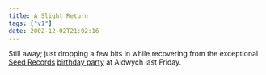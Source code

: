 ```yaml
---
title: A Slight Return
tags: ["v1"]
date: 2002-12-02T21:02:16
---
```


Still away; just dropping a few bits in while recovering from the exceptional [Seed Records][1] [birthday party][2] at Aldwych last Friday.

[1]: http://www.seedrecords.co.uk/
[2]: http://www.delta-9.net/show.php?id=/features/ulg3.html "Delta-9: Photos from UnderLondonGround (hopefully other people will post photos, too)"
